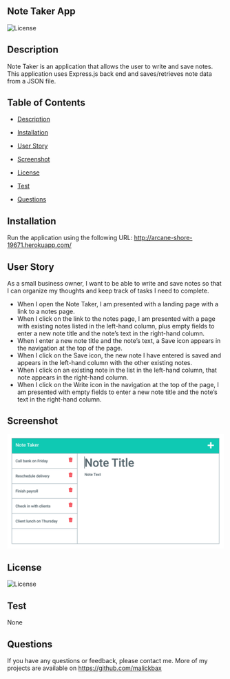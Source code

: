 
## Note Taker App
![License](https://img.shields.io/badge/License-none-blue.svg)

## Description
Note Taker is an application that allows the user to write and save notes. This application uses Express.js back end and saves/retrieves note data from a JSON file.

## Table of Contents
- [Description](#description)
- [Installation](#installation)
- [User Story](#user-story)
- [Screenshot](#screenshot)
- [License](#license)
- [Test](#test)

- [Questions](#questions)

## Installation
Run the application using the following URL: http://arcane-shore-19671.herokuapp.com/ 

## User Story
As a  small business owner, I want to be able to write and save notes so that I can organize my thoughts and keep track of tasks I need to complete.
- When I open the Note Taker, I am presented with a landing page with a link to a notes page.
- When I click on the link to the notes page, I am presented with a page with existing notes listed in the left-hand column, plus empty fields to enter a new note title and the note’s text in the right-hand column.
- When I enter a new note title and the note’s text, a Save icon appears in the navigation at the top of the page.
- When I click on the Save icon, the new note I have entered is saved and appears in the left-hand column with the other existing notes.
- When I click on an existing note in the list in the left-hand column, that note appears in the right-hand column.
- When I click on the Write icon in the navigation at the top of the page, I am presented with empty fields to enter a new note title and the note’s text in the right-hand column.

## Screenshot
![Screenshot](public/assets/css/Screenshot.png)

## License
![License](https://img.shields.io/badge/License-none-blue.svg)

## Test
None

## Questions
If you have any questions or feedback, please contact me. More of my projects are available on https://github.com/malickbax

